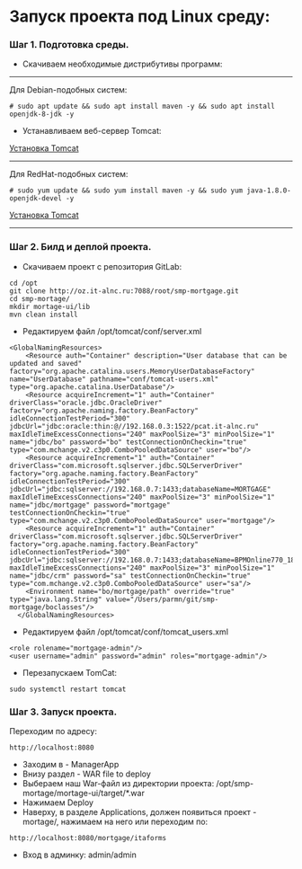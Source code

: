 # Запуск проекта под Linux среду:

### Шаг 1. Подготовка среды.
-  Скачиваем необходимые дистрибутивы программ:

---

Для Debian-подобных систем:
```
# sudo apt update && sudo apt install maven -y && sudo apt install openjdk-8-jdk -y 
```
- Устанавливаем веб-сервер Tomcat:

[Установка Tomcat](https://www.digitalocean.com/community/tutorials/install-tomcat-9-ubuntu-1804-ru)

---

Для RedHat-подобных систем:
```        
# sudo yum update && sudo yum install maven -y && sudo yum java-1.8.0-openjdk-devel -y 
```
[Установка Tomcat](https://www.digitalocean.com/community/tutorials/how-to-install-apache-tomcat-8-on-centos-7)

---

### Шаг 2. Билд и деплой проекта.
- Скачиваем проект с репозитория GitLab:
```
cd /opt
git clone http://oz.it-alnc.ru:7088/root/smp-mortgage.git
cd smp-mortage/
mkdir mortage-ui/lib
mvn clean install
```
- Редактируем файл /opt/tomcat/conf/server.xml
```
<GlobalNamingResources>
    <Resource auth="Container" description="User database that can be updated and saved" factory="org.apache.catalina.users.MemoryUserDatabaseFactory" name="UserDatabase" pathname="conf/tomcat-users.xml" type="org.apache.catalina.UserDatabase"/>
    <Resource acquireIncrement="1" auth="Container" driverClass="oracle.jdbc.OracleDriver" factory="org.apache.naming.factory.BeanFactory" idleConnectionTestPeriod="300" jdbcUrl="jdbc:oracle:thin:@//192.168.0.3:1522/pcat.it-alnc.ru" maxIdleTimeExcessConnections="240" maxPoolSize="3" minPoolSize="1" name="jdbc/bo" password="bo" testConnectionOnCheckin="true" type="com.mchange.v2.c3p0.ComboPooledDataSource" user="bo"/>
    <Resource acquireIncrement="1" auth="Container" driverClass="com.microsoft.sqlserver.jdbc.SQLServerDriver" factory="org.apache.naming.factory.BeanFactory" idleConnectionTestPeriod="300" jdbcUrl="jdbc:sqlserver://192.168.0.7:1433;databaseName=MORTGAGE" maxIdleTimeExcessConnections="240" maxPoolSize="3" minPoolSize="1" name="jdbc/mortgage" password="mortgage" testConnectionOnCheckin="true" type="com.mchange.v2.c3p0.ComboPooledDataSource" user="mortgage"/> 
    <Resource acquireIncrement="1" auth="Container" driverClass="com.microsoft.sqlserver.jdbc.SQLServerDriver" factory="org.apache.naming.factory.BeanFactory" idleConnectionTestPeriod="300" jdbcUrl="jdbc:sqlserver://192.168.0.7:1433;databaseName=BPMOnline770_181218_anonymous" maxIdleTimeExcessConnections="240" maxPoolSize="3" minPoolSize="1" name="jdbc/crm" password="sa" testConnectionOnCheckin="true" type="com.mchange.v2.c3p0.ComboPooledDataSource" user="sa"/> 
    <Environment name="bo/mortgage/path" override="true" type="java.lang.String" value="/Users/parmn/git/smp-mortgage/boclasses"/>
  </GlobalNamingResources>
```
- Редактируем файл /opt/tomcat/conf/tomcat_users.xml

```
<role rolename="mortgage-admin"/>
<user username="admin" password="admin" roles="mortgage-admin"/>
```
- Перезапускаем TomCat:
```
sudo systemctl restart tomcat
```

### Шаг 3. Запуск проекта.
Переходим по адресу:
```
http://localhost:8080
```
- Заходим в - ManagerApp
- Внизу раздел - WAR file to deploy
- Выбераем наш War-файл из директории проекта: /opt/smp-mortage/mortage-ui/target/*.war
- Нажимаем Deploy
- Наверху, в разделе Applications, должен появиться проект - mortage/, нажимаем на него или переходим по:
```
http://localhost:8080/mortgage/itaforms
```
- Вход в админку: admin/admin
